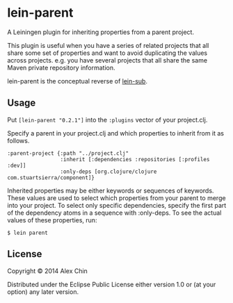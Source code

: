 # lein-parent

A Leiningen plugin for inheriting properties from a parent project.

This plugin is useful when you have a series of related projects that all share
some set of properties and want to avoid duplicating the values across
projects. e.g. you have several projects that all share the same Maven private
repository information.

lein-parent is the conceptual reverse of
[lein-sub](https://github.com/kumarshantanu/lein-sub).

## Usage

Put `[lein-parent "0.2.1"]` into the `:plugins` vector of your project.clj.

Specify a parent in your project.clj and which properties to inherit from it as
follows.

    :parent-project {:path "../project.clj"
                     :inherit [:dependencies :repositories [:profiles :dev]]
                     :only-deps [org.clojure/clojure com.stuartsierra/component]}

Inherited properties may be either keywords or sequences of
keywords. These values are used to select which properties from your
parent to merge into your project. To select only specific
dependencies, specify the first part of the dependency atoms in a
sequence with :only-deps.  To see the actual values of these
properties, run:

    $ lein parent

## License

Copyright © 2014 Alex Chin

Distributed under the Eclipse Public License either version 1.0 or (at
your option) any later version.
